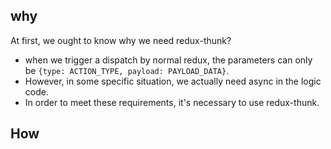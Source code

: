 ## why
At first, we ought to know why we need redux-thunk? 
- when we trigger a dispatch by normal redux, the parameters can only be `{type: ACTION_TYPE, payload: PAYLOAD_DATA}`. 
- However, in some specific situation, we actually need async in the logic code.
- In order to meet these requirements, it's necessary to use redux-thunk.

## How
